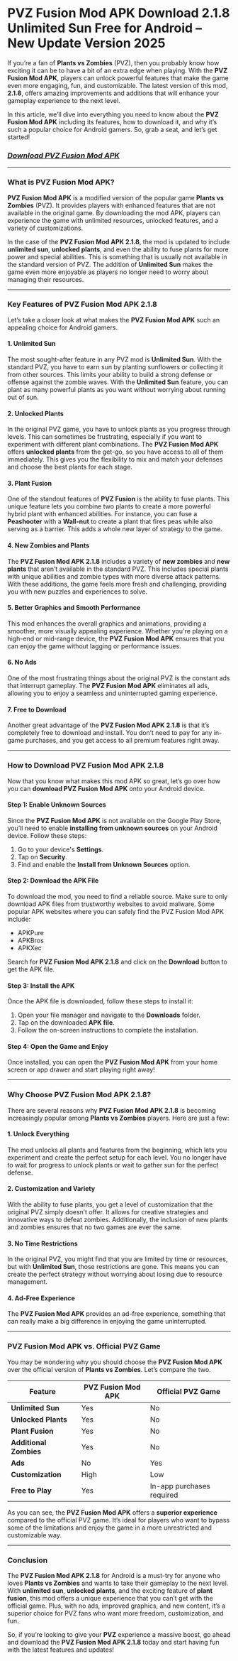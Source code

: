 # PVZ Fusion Mod APK Download 2.1.8 Unlimited Sun Free for Android – New Update Version 2025

If you’re a fan of **Plants vs Zombies** (PVZ), then you probably know how exciting it can be to have a bit of an extra edge when playing. With the **PVZ Fusion Mod APK**, players can unlock powerful features that make the game even more engaging, fun, and customizable. The latest version of this mod, **2.1.8**, offers amazing improvements and additions that will enhance your gameplay experience to the next level.

In this article, we’ll dive into everything you need to know about the **PVZ Fusion Mod APK** including its features, how to download it, and why it’s such a popular choice for Android gamers. So, grab a seat, and let’s get started!

### *[Download PVZ Fusion Mod APK](https://apkbros.com/pvz-fusion-apk-2/)*


---

### What is PVZ Fusion Mod APK?

**PVZ Fusion Mod APK** is a modified version of the popular game **Plants vs Zombies** (PVZ). It provides players with enhanced features that are not available in the original game. By downloading the mod APK, players can experience the game with unlimited resources, unlocked features, and a variety of customizations.

In the case of the **PVZ Fusion Mod APK 2.1.8**, the mod is updated to include **unlimited sun**, **unlocked plants**, and even the ability to fuse plants for more power and special abilities. This is something that is usually not available in the standard version of PVZ. The addition of **Unlimited Sun** makes the game even more enjoyable as players no longer need to worry about managing their resources.

---

### Key Features of PVZ Fusion Mod APK 2.1.8

Let’s take a closer look at what makes the **PVZ Fusion Mod APK** such an appealing choice for Android gamers.

#### 1. **Unlimited Sun**
The most sought-after feature in any PVZ mod is **Unlimited Sun**. With the standard PVZ, you have to earn sun by planting sunflowers or collecting it from other sources. This limits your ability to build a strong defense or offense against the zombie waves. With the **Unlimited Sun** feature, you can plant as many powerful plants as you want without worrying about running out of sun.

#### 2. **Unlocked Plants**
In the original PVZ game, you have to unlock plants as you progress through levels. This can sometimes be frustrating, especially if you want to experiment with different plant combinations. The **PVZ Fusion Mod APK** offers **unlocked plants** from the get-go, so you have access to all of them immediately. This gives you the flexibility to mix and match your defenses and choose the best plants for each stage.

#### 3. **Plant Fusion**
One of the standout features of **PVZ Fusion** is the ability to fuse plants. This unique feature lets you combine two plants to create a more powerful hybrid plant with enhanced abilities. For instance, you can fuse a **Peashooter** with a **Wall-nut** to create a plant that fires peas while also serving as a barrier. This adds a whole new layer of strategy to the game.

#### 4. **New Zombies and Plants**
The **PVZ Fusion Mod APK 2.1.8** includes a variety of **new zombies** and **new plants** that aren’t available in the standard PVZ. This includes special plants with unique abilities and zombie types with more diverse attack patterns. With these additions, the game feels more fresh and challenging, providing you with new puzzles and experiences to solve.

#### 5. **Better Graphics and Smooth Performance**
This mod enhances the overall graphics and animations, providing a smoother, more visually appealing experience. Whether you're playing on a high-end or mid-range device, the **PVZ Fusion Mod APK** ensures that you can enjoy the game without lagging or performance issues.

#### 6. **No Ads**
One of the most frustrating things about the original PVZ is the constant ads that interrupt gameplay. The **PVZ Fusion Mod APK** eliminates all ads, allowing you to enjoy a seamless and uninterrupted gaming experience.

#### 7. **Free to Download**
Another great advantage of the **PVZ Fusion Mod APK 2.1.8** is that it’s completely free to download and install. You don’t need to pay for any in-game purchases, and you get access to all premium features right away.

---

### How to Download PVZ Fusion Mod APK 2.1.8

Now that you know what makes this mod APK so great, let’s go over how you can **download PVZ Fusion Mod APK** onto your Android device.

#### Step 1: Enable Unknown Sources
Since the **PVZ Fusion Mod APK** is not available on the Google Play Store, you’ll need to enable **installing from unknown sources** on your Android device. Follow these steps:

1. Go to your device's **Settings**.
2. Tap on **Security**.
3. Find and enable the **Install from Unknown Sources** option.

#### Step 2: Download the APK File
To download the mod, you need to find a reliable source. Make sure to only download APK files from trustworthy websites to avoid malware. Some popular APK websites where you can safely find the PVZ Fusion Mod APK include:

- APKPure
- APKBros
- APKXec

Search for **PVZ Fusion Mod APK 2.1.8** and click on the **Download** button to get the APK file.

#### Step 3: Install the APK
Once the APK file is downloaded, follow these steps to install it:

1. Open your file manager and navigate to the **Downloads** folder.
2. Tap on the downloaded **APK file**.
3. Follow the on-screen instructions to complete the installation.

#### Step 4: Open the Game and Enjoy
Once installed, you can open the **PVZ Fusion Mod APK** from your home screen or app drawer and start playing right away!

---

### Why Choose PVZ Fusion Mod APK 2.1.8?

There are several reasons why **PVZ Fusion Mod APK 2.1.8** is becoming increasingly popular among **Plants vs Zombies** players. Here are just a few:

#### 1. **Unlock Everything**
The mod unlocks all plants and features from the beginning, which lets you experiment and create the perfect setup for each level. You no longer have to wait for progress to unlock plants or wait to gather sun for the perfect defense.

#### 2. **Customization and Variety**
With the ability to fuse plants, you get a level of customization that the original PVZ simply doesn’t offer. It allows for creative strategies and innovative ways to defeat zombies. Additionally, the inclusion of new plants and zombies ensures that no two games are ever the same.

#### 3. **No Time Restrictions**
In the original PVZ, you might find that you are limited by time or resources, but with **Unlimited Sun**, those restrictions are gone. This means you can create the perfect strategy without worrying about losing due to resource management.

#### 4. **Ad-Free Experience**
The **PVZ Fusion Mod APK** provides an ad-free experience, something that can really make a big difference in enjoying the game uninterrupted.

---

### PVZ Fusion Mod APK vs. Official PVZ Game

You may be wondering why you should choose the **PVZ Fusion Mod APK** over the official version of **Plants vs Zombies**. Let’s compare the two.

| Feature                  | **PVZ Fusion Mod APK**       | **Official PVZ Game**       |
|--------------------------|------------------------------|-----------------------------|
| **Unlimited Sun**         | Yes                          | No                          |
| **Unlocked Plants**       | Yes                          | No                          |
| **Plant Fusion**          | Yes                          | No                          |
| **Additional Zombies**    | Yes                          | No                          |
| **Ads**                   | No                           | Yes                         |
| **Customization**         | High                         | Low                         |
| **Free to Play**          | Yes                          | In-app purchases required   |

As you can see, the **PVZ Fusion Mod APK** offers a **superior experience** compared to the official PVZ game. It’s ideal for players who want to bypass some of the limitations and enjoy the game in a more unrestricted and customizable way.

---

### Conclusion

The **PVZ Fusion Mod APK 2.1.8** for Android is a must-try for anyone who loves **Plants vs Zombies** and wants to take their gameplay to the next level. With **unlimited sun**, **unlocked plants**, and the exciting feature of **plant fusion**, this mod offers a unique experience that you can’t get with the official game. Plus, with no ads, improved graphics, and new content, it’s a superior choice for PVZ fans who want more freedom, customization, and fun.

So, if you’re looking to give your **PVZ** experience a massive boost, go ahead and download the **PVZ Fusion Mod APK 2.1.8** today and start having fun with the latest features and updates!
